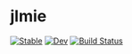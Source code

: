 # jlmie

[![Stable](https://img.shields.io/badge/docs-stable-blue.svg)](https://Hinamoooon.github.io/jlmie/stable)
[![Dev](https://img.shields.io/badge/docs-dev-blue.svg)](https://Hinamoooon.github.io/jlmie/dev)
[![Build Status](https://travis-ci.com/Hinamoooon/jlmie.jl.svg?branch=master)](https://travis-ci.com/Hinamoooon/jlmie)
